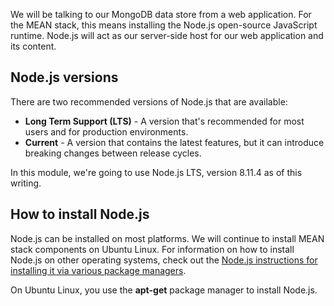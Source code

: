 We will be talking to our MongoDB data store from a web application. For the MEAN stack, this means installing the Node.js open-source JavaScript runtime. Node.js will act as our server-side host for our web application and its content.

## Node.js versions

There are two recommended versions of Node.js that are available:

- **Long Term Support (LTS)** - A version that's recommended for most users and for production environments.
- **Current** - A version that contains the latest features, but it can introduce breaking changes between release cycles.

In this module, we're going to use Node.js LTS, version 8.11.4 as of this writing.

## How to install Node.js

Node.js can be installed on most platforms. We will continue to install MEAN stack components on Ubuntu Linux. For information on how to install Node.js on other operating systems, check out the [Node.js instructions for installing it via various package managers](https://nodejs.org/en/download/package-manager/).

On Ubuntu Linux, you use the **apt-get** package manager to install Node.js.